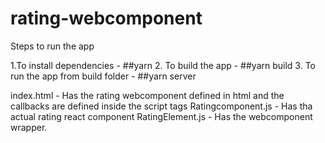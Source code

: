 # rating-webcomponent

Steps to run the app

1.To install dependencies - ##yarn 
2. To build the app - ##yarn build
3. To run the app from build folder - ##yarn server


index.html - Has the rating webcomponent defined in html and the callbacks are defined inside the script tags
Ratingcomponent.js - Has tha actual rating react component
RatingElement.js - Has the webcomponent wrapper.
